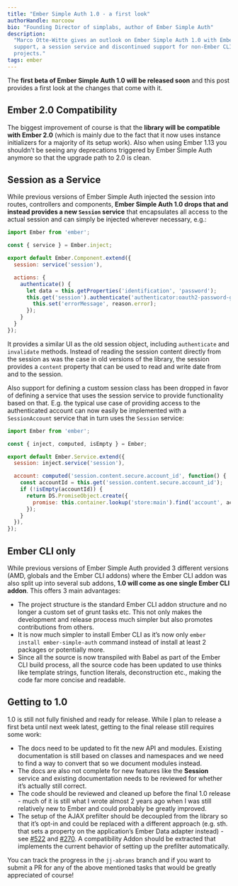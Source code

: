 ```yaml
---
title: "Ember Simple Auth 1.0 - a first look"
authorHandle: marcoow
bio: "Founding Director of simplabs, author of Ember Simple Auth"
description:
  "Marco Otte-Witte gives an outlook on Ember Simple Auth 1.0 with Ember.js 2.0
  support, a session service and discontinued support for non-Ember CLI
  projects."
tags: ember
---
```


The **first beta of Ember Simple Auth 1.0 will be released soon** and this post
provides a first look at the changes that come with it.

<!--break-->

## Ember 2.0 Compatibility

The biggest improvement of course is that the **library will be compatible with
Ember 2.0** (which is mainly due to the fact that it now uses instance
initializers for a majority of its setup work). Also when using Ember 1.13 you
shouldn’t be seeing any deprecations triggered by Ember Simple Auth anymore so
that the upgrade path to 2.0 is clean.

## Session as a Service

While previous versions of Ember Simple Auth injected the session into routes,
controllers and components, **Ember Simple Auth 1.0 drops that and instead
provides a new `Session` service** that encapsulates all access to the actual
session and can simply be injected wherever necessary, e.g.:

<!-- prettier-ignore -->
```js
import Ember from 'ember';

const { service } = Ember.inject;

export default Ember.Component.extend({
  session: service('session'),

  actions: {
    authenticate() {
      let data = this.getProperties('identification', 'password');
      this.get('session').authenticate('authenticator:oauth2-password-grant', data).catch((reason) => {
        this.set('errorMessage', reason.error);
      });
    }
  }
});
```

It provides a similar UI as the old session object, including `authenticate` and
`invalidate` methods. Instead of reading the session content directly from the
session as was the case in old versions of the library, the session provides a
`content` property that can be used to read and write date from and to the
session.

Also support for defining a custom session class has been dropped in favor of
defining a service that uses the session service to provide functionality based
on that. E.g. the typical use case of providing access to the authenticated
account can now easily be implemented with a `SessionAccount` service that in
turn uses the `Session` service:

<!-- prettier-ignore -->
```js
import Ember from 'ember';

const { inject, computed, isEmpty } = Ember;

export default Ember.Service.extend({
  session: inject.service('session'),

  account: computed('session.content.secure.account_id', function() {
    const accountId = this.get('session.content.secure.account_id');
    if (!isEmpty(accountId)) {
      return DS.PromiseObject.create({
        promise: this.container.lookup('store:main').find('account', accountId),
      });
    }
  }),
});
```

## Ember CLI only

While previous versions of Ember Simple Auth provided 3 different versions (AMD,
globals and the Ember CLI addons) where the Ember CLI addon was also split up
into several sub addons, **1.0 will come as one single Ember CLI addon**. This
offers 3 main advantages:

- The project structure is the standard Ember CLI addon structure and no longer
  a custom set of grunt tasks etc. This not only makes the development and
  release process much simpler but also promotes contributions from others.
- It is now much simpler to install Ember CLI as it’s now only
  `ember install ember-simple-auth` command instead of install at least 2
  packages or potentially more.
- Since all the source is now transpiled with Babel as part of the Ember CLI
  build process, all the source code has been updated to use thinks like
  template strings, function literals, deconstruction etc., making the code far
  more concise and readable.

## Getting to 1.0

1.0 is still not fully finished and ready for release. While I plan to release a
first beta until next week latest, getting to the final release still requires
some work:

- The docs need to be updated to fit the new API and modules. Existing
  documentation is still based on classes and namespaces and we need to find a
  way to convert that so we document modules instead.
- The docs are also not complete for new features like the **Session** service
  and existing documentation needs to be reviewed for whether it’s actually
  still correct.
- The code should be reviewed and cleaned up before the final 1.0 release - much
  of it is still what I wrote almost 2 years ago when I was still relatively new
  to Ember and could probably be greatly improved.
- The setup of the AJAX prefilter should be decoupled from the library so that
  it’s opt-in and could be replaced with a different approach (e.g. sth. that
  sets a property on the application’s Ember Data adapter instead) - see
  [#522](https://github.com/simplabs/ember-simple-auth/pull/522) and
  [#270](https://github.com/simplabs/ember-simple-auth/issues/270). A
  compatibility Addon should be extracted that implements the current behavior
  of setting up the prefilter automatically.

You can track the progress in the `jj-abrams` branch and if you want to submit a
PR for any of the above mentioned tasks that would be greatly appreciated of
course!
